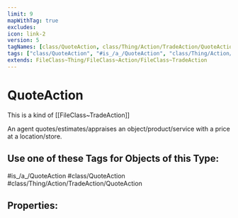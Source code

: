 ```yaml
---
limit: 9
mapWithTag: true
excludes:
icon: link-2
version: 5
tagNames: [class/QuoteAction, class/Thing/Action/TradeAction/QuoteAction, schema-org/QuoteAction]
tags: ["class/QuoteAction", "#is_/a_/QuoteAction", "class/Thing/Action/TradeAction/QuoteAction"]
extends: FileClass~Thing/FileClass~Action/FileClass~TradeAction
---
```


# QuoteAction
This is a kind of [[FileClass~TradeAction]]

An agent quotes/estimates/appraises an object/product/service with a price at a location/store.


## Use one of these Tags for Objects of this Type:

#is_/a_/QuoteAction
#class/QuoteAction
#class/Thing/Action/TradeAction/QuoteAction

## Properties:


